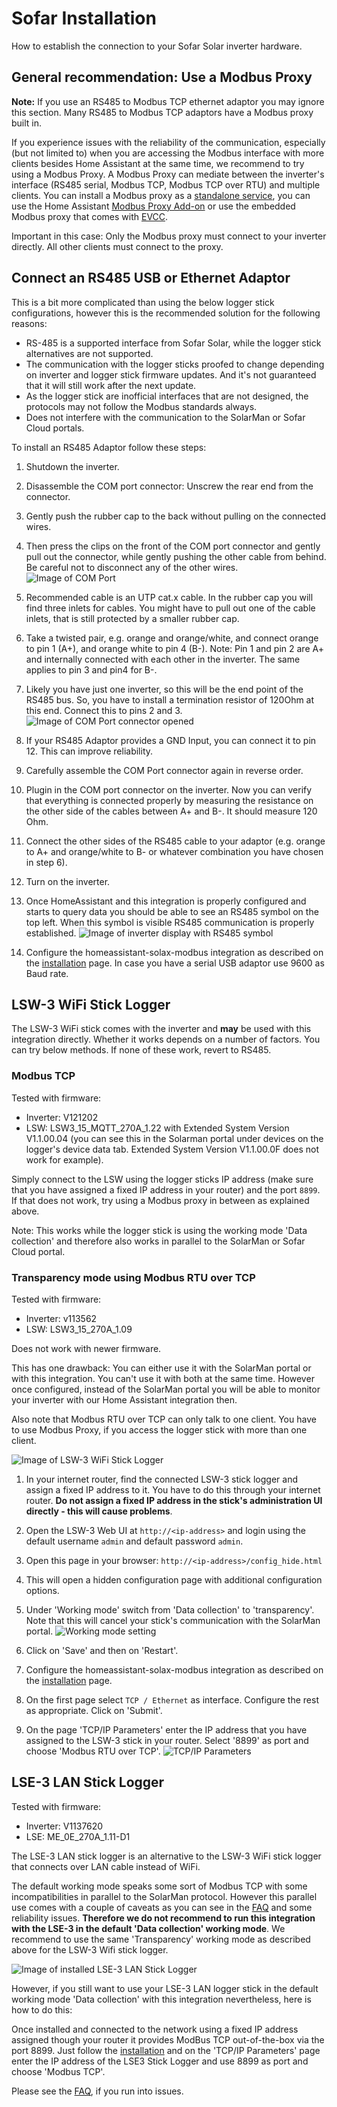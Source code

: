# Sofar Installation

How to establish the connection to your Sofar Solar inverter hardware.

## General recommendation: Use a Modbus Proxy

**Note:** If you use an RS485 to Modbus TCP ethernet adaptor you may ignore this section. Many RS485 to Modbus TCP adaptors have a Modbus proxy built in.

If you experience issues with the reliability of the communication, especially (but not limited to) when you are accessing the Modbus interface with more clients besides Home Assistant at the same time, we recommend to try using a Modbus Proxy. A Modbus Proxy can mediate between the inverter's interface (RS485 serial, Modbus TCP, Modbus TCP over RTU) and multiple clients. You can install a Modbus proxy as a [standalone service](https://github.com/tiagocoutinho/modbus-proxy), you can use the Home Assistant [Modbus Proxy Add-on](https://github.com/Akulatraxas/ha-modbusproxy) or use the embedded Modbus proxy that comes with [EVCC](https://docs.evcc.io/en/docs/reference/configuration/modbusproxy).

Important in this case: Only the Modbus proxy must connect to your inverter directly. All other clients must connect to the proxy.

## Connect an RS485 USB or Ethernet Adaptor

This is a bit more complicated than using the below logger stick configurations, however this is the recommended solution for the following reasons:

- RS-485 is a supported interface from Sofar Solar, while the logger stick alternatives are not supported.
- The communication with the logger sticks proofed to change depending on inverter and logger stick firmware updates. And it's not guaranteed that it will still work after the next update.
- As the logger stick are inofficial interfaces that are not designed, the protocols may not follow the Modbus standards always.
- Does not interfere with the communication to the SolarMan or Sofar Cloud portals.

To install an RS485 Adaptor follow these steps:

1. Shutdown the inverter.
2. Disassemble the COM port connector: Unscrew the rear end from the connector. 
3. Gently push the rubber cap to the back without pulling on the connected wires.
4. Then press the clips on the front of the COM port connector and gently pull out the connector, while gently pushing the other cable from behind. Be careful not to disconnect any of the other wires.
   ![Image of COM Port](images/installation-sofar-com-port.png)

5. Recommended cable is an UTP cat.x cable. In the rubber cap you will find three inlets for cables. You might have to pull out one of the cable inlets, that is still protected by a smaller rubber cap.
6. Take a twisted pair, e.g. orange and orange/white, and connect orange to pin 1 (A+), and orange white to pin 4 (B-). Note: Pin 1 and pin 2 are A+ and internally connected with each other in the inverter. The same applies to pin 3 and pin4 for B-.
7. Likely you have just one inverter, so this will be the end point of the RS485 bus. So, you have to install a termination resistor of 120Ohm at this end. Connect this to pins 2 and 3.
   ![Image of COM Port connector opened](images/installation-sofar-com-port-open.png)

8. If your RS485 Adaptor provides a GND Input, you can connect it to pin 12. This can improve reliability.
9. Carefully assemble the COM Port connector again in reverse order.
10. Plugin in the COM port connector on the inverter. Now you can verify that everything is connected properly by measuring the resistance on the other side of the cables between A+ and B-. It should measure 120 Ohm.
11. Connect the other sides of the RS485 cable to your adaptor (e.g. orange to A+ and orange/white to B- or whatever combination you have chosen in step 6).
12. Turn on the inverter.
13. Once HomeAssistant and this integration is properly configured and starts to query data you should be able to see an RS485 symbol on the top left. When this symbol is visible RS485 communication is properly established.
   ![Image of inverter display with RS485 symbol](images/installation-sofar-display.png)
14. Configure the homeassistant-solax-modbus integration as described on the [installation](installation.md) page. In case you have a serial USB adaptor use 9600 as Baud rate.

## LSW-3 WiFi Stick Logger

The LSW-3 WiFi stick comes with the inverter and **may** be used with this integration directly. Whether it works depends on a number of factors. You can try below methods. If none of these work, revert to RS485.

### Modbus TCP

Tested with firmware:

- Inverter: V121202
- LSW:  LSW3_15_MQTT_270A_1.22 with Extended System Version V1.1.00.04 (you can see this in the Solarman portal under devices on the logger's device data tab. Extended System Version V1.1.00.0F does not work for example).

Simply connect to the LSW using the logger sticks IP address (make sure that you have assigned a fixed IP address in your router) and the port `8899`. If that does not work, try using a Modbus proxy in between as explained above.

Note: This works while the logger stick is using the working mode 'Data collection' and therefore also works in parallel to the SolarMan or Sofar Cloud portal.


### Transparency mode using Modbus RTU over TCP

Tested with firmware:

- Inverter: v113562
- LSW:  LSW3_15_270A_1.09

Does not work with newer firmware.

This has one drawback: You can either use it with the SolarMan portal or with this integration. You can't use it with both at the same time. However once configured, instead of the SolarMan portal you will be able to monitor your inverter with our Home Assistant integration then.

Also note that Modbus RTU over TCP can only talk to one client. You have to use Modbus Proxy, if you access the logger stick with more than one client.

![Image of LSW-3 WiFi Stick Logger](images/adaptor-sofar-lsw3-wifi-logger.png)

1. In your internet router, find the connected LSW-3 stick logger and assign a fixed IP address to it. You have to do this through your internet router. **Do not assign a fixed IP address in the stick's administration UI directly - this will cause problems**.
2. Open the LSW-3 Web UI at `http://<ip-address>` and login using the default username `admin` and default password `admin`.
3. Open this page in your browser: `http://<ip-address>/config_hide.html`
4. This will open a hidden configuration page with additional configuration options.
5. Under 'Working mode' switch from 'Data collection' to 'transparency'. Note that this will cancel your stick's communication with the SolarMan portal.
   ![Working mode setting](images/installation-sofar-working-mode.png)

6. Click on 'Save' and then on 'Restart'.
7. Configure the homeassistant-solax-modbus integration as described on the [installation](installation.md) page.
8. On the first page select `TCP / Ethernet` as interface. Configure the rest as appropriate. Click on 'Submit'.
9. On the page 'TCP/IP Parameters' enter the IP address that you have assigned to the LSW-3 stick in your router. Select '8899' as port and choose 'Modbus RTU over TCP'.
   ![TCP/IP Parameters](images/installation-sofar-setup-tcpip.png) 

## LSE-3 LAN Stick Logger

Tested with firmware:
- Inverter: V1137620
- LSE: ME_0E_270A_1.11-D1

The LSE-3 LAN stick logger is an alternative to the LSW-3 WiFi stick logger that connects over LAN cable instead of WiFi. 

The default working mode speaks some sort of Modbus TCP with some incompatibilities in parallel to the SolarMan protocol. However this parallel use comes with a couple of caveats as you can see in the [FAQ](./sofar-faq.md) and some reliability issues. **Therefore we do not recommend to run this integration with the LSE-3 in the default 'Data collection' working mode**. We recommend to use the same 'Transparency' working mode as described above for the LSW-3 Wifi stick logger.

![Image of installed LSE-3 LAN Stick Logger](images/installation-sofar-lse3-stick-logger.png)

However, if you still want to use your LSE-3 LAN logger stick in the default working mode 'Data collection' with this integration nevertheless, here is how to do this:

Once installed and connected to the network using a fixed IP address assigned though your router it provides ModBus TCP out-of-the-box via the port 8899. Just follow the [installation](installation.md) and on the 'TCP/IP Parameters' page enter the IP address of the LSE3 Stick Logger and use 8899 as port and choose 'Modbus TCP'.

Please see the [FAQ](./sofar-faq.md), if you run into issues.

